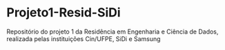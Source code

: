 # Projeto1-Resid-SiDi
Repositório do projeto 1 da Residência em Engenharia e Ciência de Dados, realizada pelas instituições Cin/UFPE, SiDi e Samsung
